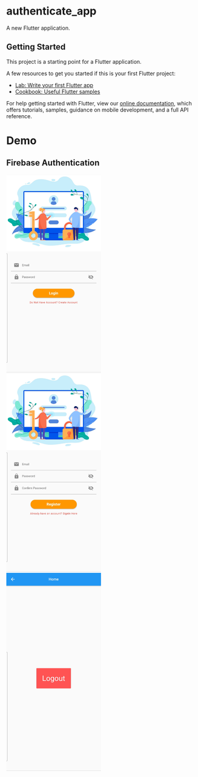 # authenticate_app

A new Flutter application.

## Getting Started

This project is a starting point for a Flutter application.

A few resources to get you started if this is your first Flutter project:

- [Lab: Write your first Flutter app](https://flutter.dev/docs/get-started/codelab)
- [Cookbook: Useful Flutter samples](https://flutter.dev/docs/cookbook)

For help getting started with Flutter, view our
[online documentation](https://flutter.dev/docs), which offers tutorials,
samples, guidance on mobile development, and a full API reference.

# Demo
## Firebase Authentication
<img src="Screenshots/Authenticate Login.jpg" width=250>&nbsp;&nbsp;&nbsp;&nbsp;&nbsp;&nbsp;<img src="Screenshots/Authenticate Registration.jpg" width=250>&nbsp;&nbsp;<img src="Screenshots/Authenticate Logout.jpg" width=250>
